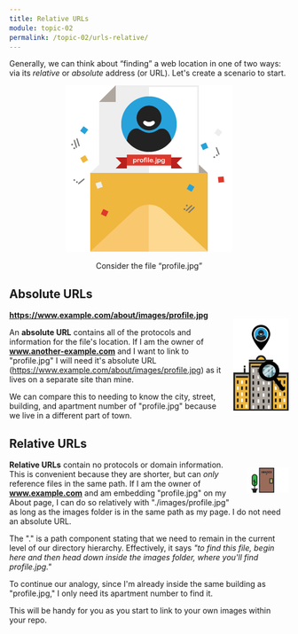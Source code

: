 ```yaml
---
title: Relative URLs
module: topic-02
permalink: /topic-02/urls-relative/
---
```


<div class="divider-rounded"></div>

Generally, we can think about “finding” a web location in one of two ways: via its _relative_ or _absolute_ address (or URL). Let's create a scenario to start.

<div style="width: 75%; margin: auto; text-align: center;">
  <img src="../img/url-profile.gif" alt="profile placeholder" style="width:; margin: auto;" />
  <p>Consider the file “profile.jpg”</p>
</div>

## Absolute URLs
<img src="../img/url-building.gif" alt="apartment building" style="width: 100px; float: right; margin: 1em 0em 1em 1em;" />

<i class="fas fa-long-arrow-alt-right" style="color: #20B5E9"></i> **https://www.example.com/about/images/profile.jpg**

An **absolute URL** contains all of the protocols and information for the file's location. If I am the owner of **www.another-example.com** and I want to link to "profile.jpg" I will need it's absolute URL (https://www.example.com/about/images/profile.jpg) as it lives on a separate site than mine.

We can compare this to needing to know the city, street, building, and apartment number of "profile.jpg" because we live in a different part of town.


## Relative URLs
<img src="../img/url-door.gif" alt="apartment door" style="width: 75px; float: right; margin: 1em 0em 1em 1em;" />

**Relative URLs** contain no protocols or domain information. This is convenient because they are shorter, but can _only_ reference files in the same path. If I am the owner of **www.example.com** and am embedding "profile.jpg" on my About page, I can do so relatively with "./images/profile.jpg" as long as the images folder is in the same path as my page. I do not need an absolute URL.

The "." is a path component stating that we need to remain in the current level of our directory hierarchy. Effectively, it says _"to find this file, begin here and then head down inside the images folder, where you'll find profile.jpg."_

To continue our analogy, since I'm already inside the same building as "profile.jpg," I only need its apartment number to find it.

This will be handy for you as you start to link to your own images within your repo.
